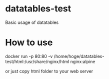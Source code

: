 # datatables-test

Basic usage of datatables

# How to use

docker run -p 80:80 -v /home/hoge/datatables-test/html:/usr/share/nginx/html nginx:alpine
 
 or just copy html folder to your web server
